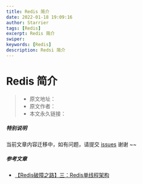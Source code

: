 ```yaml
---
title: Redis 简介
date: 2022-01-18 19:09:16
author: Starrier
tags: [Redis]
excerpt: Redis 简介
swiper:
keywords: [Redis]
description: Redsi 简介
---
```


# Redis 简介

> * 原文地址：[]()
> * 原文作者：[]()
> * 本文永久链接：[]()

##### **特别说明**

当前文章内容迁移中，如有问题，请提交 [issues](https://github.com/Starrier/starrier.github.io/issues) 谢谢 ~~

##### 参考文章

- [【Redis破障之路】三：Redis单线程架构](https://bbs.huaweicloud.com/blogs/262901)
